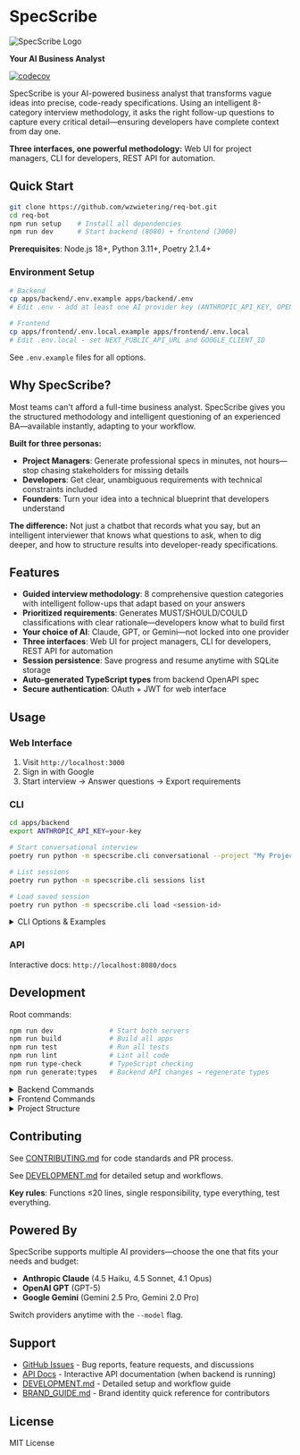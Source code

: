 # SpecScribe

![SpecScribe Logo](./logo-full.svg)

**Your AI Business Analyst**

[![codecov](https://codecov.io/gh/wzwietering/req-bot/branch/master/graph/badge.svg)](https://codecov.io/gh/wzwietering/req-bot)

SpecScribe is your AI-powered business analyst that transforms vague ideas into precise, code-ready specifications. Using an intelligent 8-category interview methodology, it asks the right follow-up questions to capture every critical detail—ensuring developers have complete context from day one.

**Three interfaces, one powerful methodology:** Web UI for project managers, CLI for developers, REST API for automation.

## Quick Start

```bash
git clone https://github.com/wzwietering/req-bot.git
cd req-bot
npm run setup    # Install all dependencies
npm run dev      # Start backend (8080) + frontend (3000)
```

**Prerequisites**: Node.js 18+, Python 3.11+, Poetry 2.1.4+

### Environment Setup

```bash
# Backend
cp apps/backend/.env.example apps/backend/.env
# Edit .env - add at least one AI provider key (ANTHROPIC_API_KEY, OPENAI_API_KEY, or GEMINI_API_KEY)

# Frontend
cp apps/frontend/.env.local.example apps/frontend/.env.local
# Edit .env.local - set NEXT_PUBLIC_API_URL and GOOGLE_CLIENT_ID
```

See `.env.example` files for all options.

## Why SpecScribe?

Most teams can't afford a full-time business analyst. SpecScribe gives you the structured methodology and intelligent questioning of an experienced BA—available instantly, adapting to your workflow.

**Built for three personas:**
- **Project Managers**: Generate professional specs in minutes, not hours—stop chasing stakeholders for missing details
- **Developers**: Get clear, unambiguous requirements with technical constraints included
- **Founders**: Turn your idea into a technical blueprint that developers understand

**The difference:** Not just a chatbot that records what you say, but an intelligent interviewer that knows what questions to ask, when to dig deeper, and how to structure results into developer-ready specifications.

## Features

- **Guided interview methodology**: 8 comprehensive question categories with intelligent follow-ups that adapt based on your answers
- **Prioritized requirements**: Generates MUST/SHOULD/COULD classifications with clear rationale—developers know what to build first
- **Your choice of AI**: Claude, GPT, or Gemini—not locked into one provider
- **Three interfaces**: Web UI for project managers, CLI for developers, REST API for automation
- **Session persistence**: Save progress and resume anytime with SQLite storage
- **Auto-generated TypeScript types** from backend OpenAPI spec
- **Secure authentication**: OAuth + JWT for web interface

## Usage

### Web Interface

1. Visit `http://localhost:3000`
2. Sign in with Google
3. Start interview → Answer questions → Export requirements

### CLI

```bash
cd apps/backend
export ANTHROPIC_API_KEY=your-key

# Start conversational interview
poetry run python -m specscribe.cli conversational --project "My Project"

# List sessions
poetry run python -m specscribe.cli sessions list

# Load saved session
poetry run python -m specscribe.cli load <session-id>
```

<details>
<summary>CLI Options & Examples</summary>

#### Available Commands

| Command | Description |
|---------|-------------|
| `conversational` | Natural conversation mode |
| `list-sessions` | Show all saved sessions |
| `show-session <id>` | Display session details and export |
| `delete-session <id>` | Delete a session |

#### Common Options

| Option | Default | Description |
|--------|---------|-------------|
| `--project TEXT` | (required) | Project name |
| `--out PATH` | requirements.md | Output file path |
| `--model TEXT` | anthropic:claude-3-5-haiku-20241022 | Format: `provider:model-name` |
| `--db-path PATH` | specscribe.db | Database location |
| `--max-questions INT` | 25 | Max questions (conversational only) |

#### Examples

```bash
# Different AI providers
poetry run python -m specscribe.cli conversational \
  --project "E-commerce App" \
  --model "openai:gpt-4"

poetry run python -m specscribe.cli conversational \
  --project "Mobile App" \
  --model "gemini:gemini-1.5-pro"

# Custom output
poetry run python -m specscribe.cli conversational \
  --project "My Project" \
  --out "./docs/requirements.md" \
  --max-questions 15
```

#### What You Get

Generated Markdown specifications include:
- **Project Overview**: Clear description and business context
- **Structured Interview**: Q&A organized by 8 categories (Scope, Users, Technical Constraints, Success Metrics, Risks, Timeline, Budget, and Stakeholders)
- **Prioritized Requirements**: MUST/SHOULD/COULD classification with rationale explaining why each requirement matters
- **Developer-Ready**: Clear enough to start coding immediately—no guesswork required

</details>

### API

Interactive docs: `http://localhost:8080/docs`

## Development

Root commands:
```bash
npm run dev              # Start both servers
npm run build            # Build all apps
npm run test             # Run all tests
npm run lint             # Lint all code
npm run type-check       # TypeScript checking
npm run generate:types   # Backend API changes → regenerate types
```

<details>
<summary>Backend Commands</summary>

```bash
cd apps/backend

poetry run python specscribe/api_server.py  # Start server
poetry run pytest                                 # Tests
poetry run pytest --cov=specscribe         # Tests + coverage
poetry run ruff check .                          # Lint
poetry run ruff format .                         # Format
poetry run alembic upgrade head                  # Run migrations
```

</details>

<details>
<summary>Frontend Commands</summary>

```bash
cd apps/frontend

npm run dev          # Dev server
npm run build        # Production build
npm run start        # Production server
npm run lint         # Lint
npm run type-check   # Type checking
```

</details>

<details>
<summary>Project Structure</summary>

```
specscribe/
├── apps/
│   ├── backend/          # FastAPI Python app
│   └── frontend/         # Next.js React app
├── packages/
│   └── shared-types/     # Auto-generated TypeScript types
├── tools/scripts/        # Build scripts
└── .github/workflows/    # CI/CD
```

</details>

## Contributing

See [CONTRIBUTING.md](CONTRIBUTING.md) for code standards and PR process.

See [DEVELOPMENT.md](DEVELOPMENT.md) for detailed setup and workflows.

**Key rules**: Functions ≤20 lines, single responsibility, type everything, test everything.

## Powered By

SpecScribe supports multiple AI providers—choose the one that fits your needs and budget:

- **Anthropic Claude** (4.5 Haiku, 4.5 Sonnet, 4.1 Opus)
- **OpenAI GPT** (GPT-5)
- **Google Gemini** (Gemini 2.5 Pro, Gemini 2.0 Pro)

Switch providers anytime with the `--model` flag.

## Support

- [GitHub Issues](https://github.com/wzwietering/req-bot/issues) - Bug reports, feature requests, and discussions
- [API Docs](http://localhost:8080/docs) - Interactive API documentation (when backend is running)
- [DEVELOPMENT.md](DEVELOPMENT.md) - Detailed setup and workflow guide
- [BRAND_GUIDE.md](BRAND_GUIDE.md) - Brand identity quick reference for contributors

## License

MIT License
